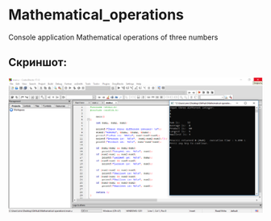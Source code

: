 # Mathematical_operations
Сonsole application Mathematical operations of three numbers

## Скриншот:
![Image alt](https://github.com/SinitsynAM/Mathematical_operations/blob/master/image/1.png)
